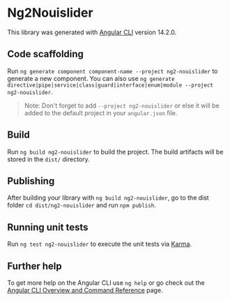 # Ng2Nouislider

This library was generated with [Angular CLI](https://github.com/angular/angular-cli) version 14.2.0.

## Code scaffolding

Run `ng generate component component-name --project ng2-nouislider` to generate a new component. You can also use `ng generate directive|pipe|service|class|guard|interface|enum|module --project ng2-nouislider`.

> Note: Don't forget to add `--project ng2-nouislider` or else it will be added to the default project in your `angular.json` file.

## Build

Run `ng build ng2-nouislider` to build the project. The build artifacts will be stored in the `dist/` directory.

## Publishing

After building your library with `ng build ng2-nouislider`, go to the dist folder `cd dist/ng2-nouislider` and run `npm publish`.

## Running unit tests

Run `ng test ng2-nouislider` to execute the unit tests via [Karma](https://karma-runner.github.io).

## Further help

To get more help on the Angular CLI use `ng help` or go check out the [Angular CLI Overview and Command Reference](https://angular.io/cli) page.
